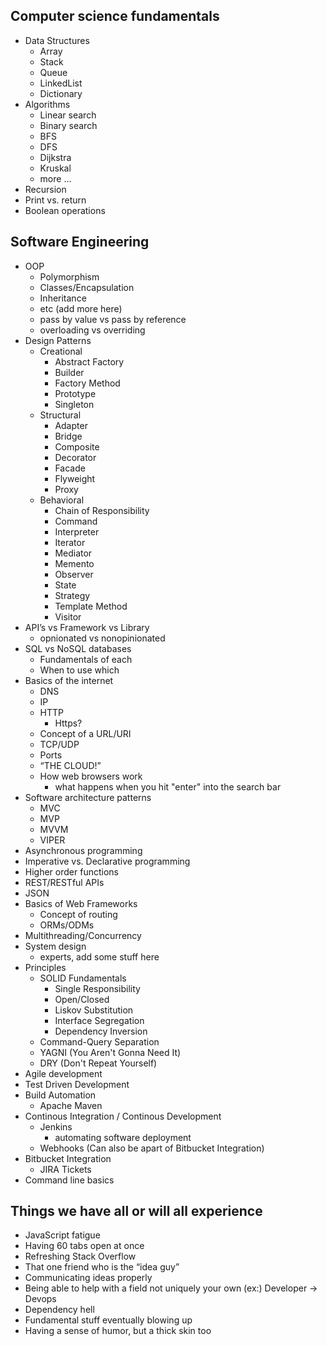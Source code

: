 ## Computer science fundamentals
  * Data Structures
    * Array
    * Stack
    * Queue
    * LinkedList
    * Dictionary
  * Algorithms
    * Linear search
    * Binary search
    * BFS
    * DFS
    * Dijkstra
    * Kruskal
    * more …
  * Recursion
  * Print vs. return
  * Boolean operations
 
## Software Engineering
  * OOP
    * Polymorphism
    * Classes/Encapsulation
    * Inheritance
    * etc (add more here)
    * pass by value vs pass by reference
    * overloading vs overriding
  * Design Patterns
    * Creational
        * Abstract Factory
        * Builder
        * Factory Method
        * Prototype
        * Singleton
    * Structural
        * Adapter
        * Bridge
        * Composite
        * Decorator
        * Facade
        * Flyweight
        * Proxy
    * Behavioral
        * Chain of Responsibility
        * Command
        * Interpreter
        * Iterator
        * Mediator
        * Memento
        * Observer
        * State
        * Strategy
        * Template Method
        * Visitor
  * API’s vs Framework vs Library
    * opnionated vs nonopinionated
  * SQL vs NoSQL databases
    * Fundamentals of each 
    * When to use which 
  * Basics of the internet
    * DNS
    * IP
    * HTTP
      * Https?
    * Concept of a URL/URI
    * TCP/UDP
    * Ports
    * “THE CLOUD!”
    * How web browsers work
      * what happens when you hit "enter" into the search bar
  * Software architecture patterns
    * MVC
    * MVP
    * MVVM
    * VIPER
  * Asynchronous programming
  * Imperative vs. Declarative programming
  * Higher order functions
  * REST/RESTful APIs
  * JSON
  * Basics of Web Frameworks
    * Concept of routing
    * ORMs/ODMs
  * Multithreading/Concurrency 
  * System design
    * experts, add some stuff here
  * Principles
    * SOLID Fundamentals
        * Single Responsibility
        * Open/Closed
        * Liskov Substitution
        * Interface Segregation
        * Dependency Inversion
    * Command-Query Separation
    * YAGNI (You Aren't Gonna Need It)
    * DRY (Don't Repeat Yourself)
  * Agile development
  * Test Driven Development
  * Build Automation
    * Apache Maven
  * Continous Integration / Continous Development
    * Jenkins
      * automating software deployment
    * Webhooks (Can also be apart of Bitbucket Integration)
  * Bitbucket Integration
    * JIRA Tickets
  * Command line basics
    

## Things we have all or will all experience
  * JavaScript fatigue
  * Having 60 tabs open at once
  * Refreshing Stack Overflow
  * That one friend who is the “idea guy”
  * Communicating ideas properly
  * Being able to help with a field not uniquely your own (ex:) Developer -> Devops
  * Dependency hell
  * Fundamental stuff eventually blowing up
  * Having a sense of humor, but a thick skin too
